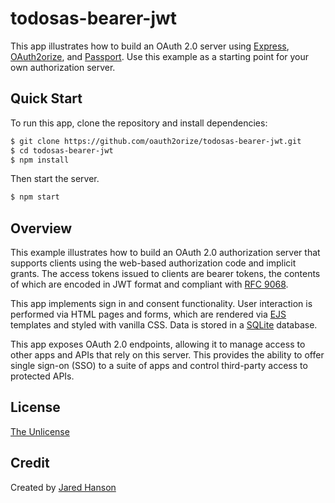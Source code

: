 # todosas-bearer-jwt

This app illustrates how to build an OAuth 2.0 server using [Express](https://expressjs.com/),
[OAuth2orize](https://www.oauth2orize.org), and [Passport](https://www.passportjs.org/).
Use this example as a starting point for your own authorization server.

## Quick Start

To run this app, clone the repository and install dependencies:

```bash
$ git clone https://github.com/oauth2orize/todosas-bearer-jwt.git
$ cd todosas-bearer-jwt
$ npm install
```

Then start the server.

```bash
$ npm start
```

## Overview

This example illustrates how to build an OAuth 2.0 authorization server that
supports clients using the web-based authorization code and implicit grants.
The access tokens issued to clients are bearer tokens, the contents of which are
encoded in JWT format and compliant with [RFC 9068](https://datatracker.ietf.org/doc/html/rfc9068).

This app implements sign in and consent functionality.  User interaction is
performed via HTML pages and forms, which are rendered via [EJS](https://ejs.co/)
templates and styled with vanilla CSS.  Data is stored in a [SQLite](https://www.sqlite.org/)
database.

This app exposes OAuth 2.0 endpoints, allowing it to manage access to other apps
and APIs that rely on this server.  This provides the ability to offer single
sign-on (SSO) to a suite of apps and control third-party access to protected
APIs.

## License

[The Unlicense](https://opensource.org/licenses/unlicense)

## Credit

Created by [Jared Hanson](https://www.jaredhanson.me/)
